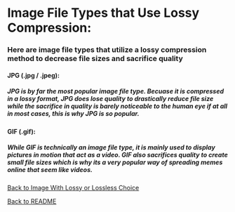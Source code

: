 # Image File Types that Use Lossy Compression: 

### Here are image file types that utilize a lossy compression method to decrease file sizes and sacrifice quality

#### JPG (.jpg / .jpeg):
##### JPG is by far the most popular image file type. Becuase it is compressed in a lossy format, JPG does lose quality to drastically reduce file size while the sacrifice in quality is barely noticeable to the human eye if at all in most cases, this is why JPG is so popular. 

#### GIF (.gif):
##### While GIF is technically an image file type, it is mainly used to display pictures in motion that act as a video. GIF also sacrifices quality to create small file sizes which is why its a very popular way of spreading memes online that seem like videos.

[Back to Image With Lossy or Lossless Choice](https://github.com/jacobrapp99/Final-Project-1600/blob/main/Image1.md)

[Back to README](https://github.com/jacobrapp99/Final-Project-1600/blob/main/README.md)
